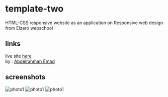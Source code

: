 # template-two
HTML-CSS responsive website as an application on Responsive web design from Elzero webschool

   
      
links
----
live site [here]()    
by : [Abdelrahman Emad](https://www.linkedin.com/in/abdelrahman-emad-57bb10237/)
         
screenshots
----
     
 ![photo1]()
 ![photo1]() 
 ![photo1]() 
